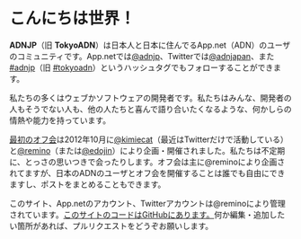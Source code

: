 # こんにちは世界！

**ADNJP**（旧 **TokyoADN**）は日本人と日本に住んでるApp.net（ADN）のユーザのコミュニティです。App.netでは[@adnjp][adnjp]、Twitterでは[@adnjapan][adnjapan]、また[#adnjp][hadnjp]（旧 [#tokyoadn][tokyoadn]）というハッシュタグでもフォローすることができます。

私たちの多くはウェブかソフトウェアの開発者です。私たちはみんな、開発者の人もそうでない人も、他の人たちと喜んで語り合いたくなるような、何かしらの情熱や能力を持っています。

[最初のオフ会][first]は2012年10月に[@kimiecat][kimiecat]（最近はTwitterだけで活動している）と[@remino][remino]（または[@edojin][edojin]）により企画・開催されました。私たちは不定期に、とっさの思いつきで会ったりします。オフ会は主に@reminoにより企画されてますが、日本のADNのユーザとオフ会を開催することは誰でも自由にできますし、ポストをまとめることもできます。

このサイト、App.netのアカウント、Twitterアカウントは@reminoにより管理されています。[このサイトのコードはGitHubにあります。][github]何か編集・追加したい箇所があれば、プルリクエストをどうぞお願いします。

[adnjapan]: https://twitter.com/adnjapan
[adnjp]: https://alpha.app.net/adnjp
[edojin]: https://alpha.app.net/edojin
[first]: https://remino.net/first-tokyo-app-net-meetup/
[github]: https://github.com/adnjp/adnjp.github.io
[hadnjp]: https://alpha.app.net/hashtags/adnjp
[kimiecat]: https://alpha.app.net/kimiecat
[remino]: https://alpha.app.net/remino
[tokyoadn]: https://alpha.app.net/hashtags/tokyoadn
